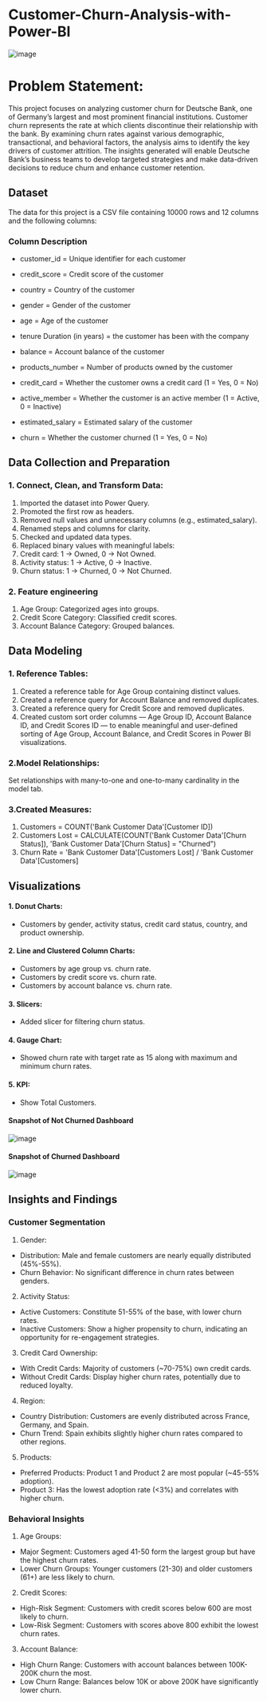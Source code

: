 # Customer-Churn-Analysis-with-Power-BI

![image](https://github.com/user-attachments/assets/e82a2414-51b1-4ec8-9ee4-63d166748f30)


# Problem Statement:
This project focuses on analyzing customer churn for Deutsche Bank, one of Germany’s largest and most prominent financial institutions. Customer churn represents the rate at which clients discontinue their relationship with the bank. By examining churn rates against various demographic, transactional, and behavioral factors, the analysis aims to identify the key drivers of customer attrition. The insights generated will enable Deutsche Bank’s business teams to develop targeted strategies and make data-driven decisions to reduce churn and enhance customer retention.

## Dataset

The data for this project is a CSV file containing 10000 rows and 12 columns and the following columns:

### Column	Description
- customer_id = Unique identifier for each customer

- credit_score = Credit score of the customer

- country = Country of the customer

- gender = Gender of the customer

- age =	Age of the customer

- tenure Duration (in years) = the customer has been with the company

- balance = Account balance of the customer

- products_number =	Number of products owned by the customer

- credit_card = Whether the customer owns a credit card (1 = Yes, 0 = No)

- active_member = Whether the customer is an active member (1 = Active, 0 = Inactive)

- estimated_salary = Estimated salary of the customer

- churn =  Whether the customer churned (1 = Yes, 0 = No)


## Data Collection and Preparation

### 1. Connect, Clean, and Transform Data:

1. Imported the dataset into Power Query.
2. Promoted the first row as headers.
3. Removed null values and unnecessary columns (e.g., estimated_salary).
4. Renamed steps and columns for clarity.
5. Checked and updated data types.
6. Replaced binary values with meaningful labels:
7. Credit card: 1 → Owned, 0 → Not Owned.
8. Activity status: 1 → Active, 0 → Inactive.
9. Churn status: 1 → Churned, 0 → Not Churned.

### 2. Feature engineering

1. Age Group: Categorized ages into groups.
2. Credit Score Category: Classified credit scores.
3. Account Balance Category: Grouped balances.


## Data Modeling

### 1. Reference Tables:

1. Created a reference table for Age Group containing distinct values.
2. Created a reference query for Account Balance and removed duplicates.
3. Created a reference query for Credit Score and removed duplicates.
4. Created custom sort order columns — Age Group ID, Account Balance ID, and Credit Scores ID — to enable meaningful and user-defined sorting of Age Group, Account 
  Balance, and Credit Scores in Power BI visualizations.

### 2.Model Relationships:

Set relationships with many-to-one and one-to-many cardinality in the model tab.

### 3.Created Measures:

1. Customers = COUNT('Bank Customer Data'[Customer ID])
2. Customers Lost = CALCULATE(COUNT('Bank Customer Data'[Churn Status]), 'Bank Customer Data'[Churn Status] = "Churned")
3. Churn Rate = 'Bank Customer Data'[Customers Lost] / 'Bank Customer Data'[Customers]


## Visualizations
#### 1. Donut Charts:

- Customers by gender, activity status, credit card status, country, and product ownership.

#### 2. Line and Clustered Column Charts:

- Customers by age group vs. churn rate.
- Customers by credit score vs. churn rate.
- Customers by account balance vs. churn rate.

#### 3. Slicers:

- Added slicer for filtering churn status.

#### 4. Gauge Chart:

- Showed churn rate with target rate as 15 along with maximum and minimum churn rates.

#### 5. KPI:

- Show Total Customers.


#### Snapshot of Not Churned Dashboard

![image](https://github.com/user-attachments/assets/3f3d1fe7-3cc6-4006-b0bf-0a8c2f16afce)


#### Snapshot of Churned Dashboard

![image](https://github.com/user-attachments/assets/7c6b75a0-4710-474c-8dfd-993cb22ab820)


## Insights and Findings
### Customer Segmentation

1. Gender:
- Distribution: Male and female customers are nearly equally distributed (45%-55%).
- Churn Behavior: No significant difference in churn rates between genders.

2. Activity Status:
- Active Customers: Constitute 51-55% of the base, with lower churn rates.
- Inactive Customers: Show a higher propensity to churn, indicating an opportunity for re-engagement strategies.

3. Credit Card Ownership:
- With Credit Cards: Majority of customers (~70-75%) own credit cards.
- Without Credit Cards: Display higher churn rates, potentially due to reduced loyalty.

4. Region:
- Country Distribution: Customers are evenly distributed across France, Germany, and Spain.
- Churn Trend: Spain exhibits slightly higher churn rates compared to other regions.

5. Products:
- Preferred Products: Product 1 and Product 2 are most popular (~45-55% adoption).
- Product 3: Has the lowest adoption rate (<3%) and correlates with higher churn.


###  Behavioral Insights

1. Age Groups:
- Major Segment: Customers aged 41-50 form the largest group but have the highest churn rates.
- Lower Churn Groups: Younger customers (21-30) and older customers (61+) are less likely to churn.

2. Credit Scores:
- High-Risk Segment: Customers with credit scores below 600 are most likely to churn.
- Low-Risk Segment: Customers with scores above 800 exhibit the lowest churn rates.

3. Account Balance:
- High Churn Range: Customers with account balances between 100K-200K churn the most.
- Low Churn Range: Balances below 10K or above 200K have significantly lower churn.
